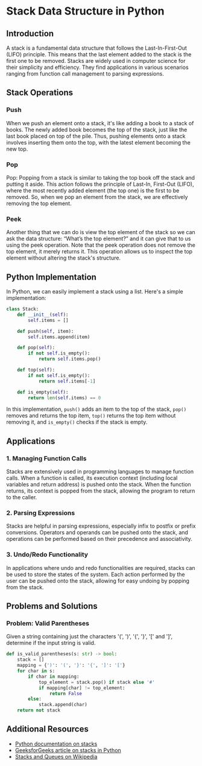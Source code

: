 # Stack Data Structure in Python

## Introduction
A stack is a fundamental data structure that follows the Last-In-First-Out (LIFO) principle. This means that the last element added to the stack is the first one to be removed. Stacks are widely used in computer science for their simplicity and efficiency. They find applications in various scenarios ranging from function call management to parsing expressions.

## Stack Operations
### Push
When we push an element onto a stack, it's like adding a book to a stack of books. The newly added book becomes the top of the stack, just like the last book placed on top of the pile. Thus, pushing elements onto a stack involves inserting them onto the top, with the latest element becoming the new top.

### Pop
Pop:
Popping from a stack is similar to taking the top book off the stack and putting it aside. This action follows the principle of Last-In, First-Out (LIFO), where the most recently added element (the top one) is the first to be removed. So, when we pop an element from the stack, we are effectively removing the top element.

### Peek
Another thing that we can do is view the top element of the stack so we can ask the data structure: “What’s the top element?” and it can give that to us using the peek operation. Note that the peek operation does not remove the top element, it merely returns it. This operation allows us to inspect the top element without altering the stack's structure.


## Python Implementation
In Python, we can easily implement a stack using a list. Here's a simple implementation:

```python
class Stack:
    def __init__(self):
        self.items = []

    def push(self, item):
        self.items.append(item)

    def pop(self):
        if not self.is_empty():
            return self.items.pop()

    def top(self):
        if not self.is_empty():
            return self.items[-1]

    def is_empty(self):
        return len(self.items) == 0
```

In this implementation, `push()` adds an item to the top of the stack, `pop()` removes and returns the top item, `top()` returns the top item without removing it, and `is_empty()` checks if the stack is empty.

## Applications
### 1. Managing Function Calls
Stacks are extensively used in programming languages to manage function calls. When a function is called, its execution context (including local variables and return address) is pushed onto the stack. When the function returns, its context is popped from the stack, allowing the program to return to the caller.

### 2. Parsing Expressions
Stacks are helpful in parsing expressions, especially infix to postfix or prefix conversions. Operators and operands can be pushed onto the stack, and operations can be performed based on their precedence and associativity.

### 3. Undo/Redo Functionality
In applications where undo and redo functionalities are required, stacks can be used to store the states of the system. Each action performed by the user can be pushed onto the stack, allowing for easy undoing by popping from the stack.

## Problems and Solutions
### Problem: Valid Parentheses
Given a string containing just the characters '(', ')', '{', '}', '[' and ']', determine if the input string is valid.
```python
def is_valid_parentheses(s: str) -> bool:
    stack = []
    mapping = {')': '(', '}': '{', ']': '['}
    for char in s:
        if char in mapping:
            top_element = stack.pop() if stack else '#'
            if mapping[char] != top_element:
                return False
        else:
            stack.append(char)
    return not stack
```

## Additional Resources
- [Python documentation on stacks](https://docs.python.org/3/tutorial/datastructures.html#using-lists-as-stacks)
- [GeeksforGeeks article on stacks in Python](https://www.geeksforgeeks.org/stack-in-python/)
- [Stacks and Queues on Wikipedia](https://en.wikipedia.org/wiki/Stack_(abstract_data_type))
